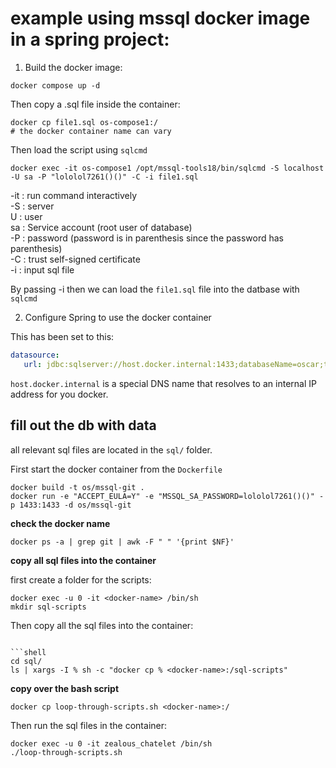 # example using mssql docker image in a spring project:

1. Build the docker image:
```shell
docker compose up -d
```

Then copy a .sql file inside the container:
```shell
docker cp file1.sql os-compose1:/
# the docker container name can vary
```

Then load the script using `sqlcmd`

```shell
docker exec -it os-compose1 /opt/mssql-tools18/bin/sqlcmd -S localhost -U sa -P "lololol7261()()" -C -i file1.sql
```

-it : run command interactively <br>
-S : server  <br>
U : user <br>
sa : Service account (root user of database) <br>
-P : password (password is in parenthesis since the password has parenthesis) <br>
-C : trust self-signed certificate <br>
-i : input sql file <br>

By passing -i then we can load the `file1.sql` file into the datbase with `sqlcmd`

2. Configure Spring to use the docker container

This has been set to this:
```yml
datasource:
   url: jdbc:sqlserver://host.docker.internal:1433;databaseName=oscar;trustServerCertificate=true;
```

`host.docker.internal` is a special DNS name that resolves to an internal IP address for you docker.


## fill out the db with data

all relevant sql files are located in the `sql/` folder.

First start the docker container from the `Dockerfile`
```shell
docker build -t os/mssql-git .
docker run -e "ACCEPT_EULA=Y" -e "MSSQL_SA_PASSWORD=lololol7261()()" -p 1433:1433 -d os/mssql-git
```

__check the docker name__ <br>
```shell
docker ps -a | grep git | awk -F " " '{print $NF}'
```

__copy all sql files into the container__ <br>

first create a folder for the scripts:
```shell
docker exec -u 0 -it <docker-name> /bin/sh
mkdir sql-scripts
```

Then copy all the sql files into the container:

```

```shell
cd sql/
ls | xargs -I % sh -c "docker cp % <docker-name>:/sql-scripts"
```

__copy over the bash script__ <br>
```shell
docker cp loop-through-scripts.sh <docker-name>:/
```
Then run the sql files in the container:

```shell
docker exec -u 0 -it zealous_chatelet /bin/sh
./loop-through-scripts.sh
```


